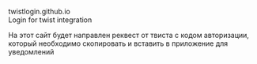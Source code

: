 twistlogin.github.io <br/>
Login for twist integration

На этот сайт будет направлен реквест от твиста с кодом авторизации, который необходимо скопировать и вставить в приложение для уведомлений
